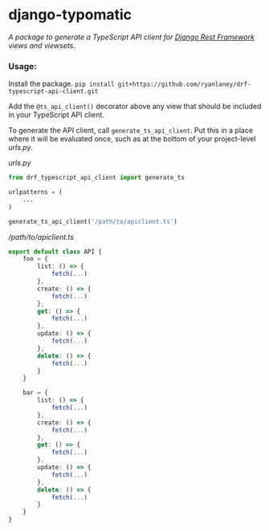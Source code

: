 # django-typomatic

_A package to generate a TypeScript API client for [Django Rest Framework](https://www.django-rest-framework.org/) views and viewsets._

### Usage:

Install the package.
`pip install git+https://github.com/ryanlaney/drf-typescript-api-client.git`

Add the `@ts_api_client()` decorator above any view that should be included in your TypeScript API client.

To generate the API client, call `generate_ts_api_client`. Put this in a place where it will be evaluated once, such as at the bottom of your project-level _urls.py_.

_urls.py_

```python
from drf_typescript_api_client import generate_ts

urlpatterns = (
    ...
)

generate_ts_api_client('/path/to/apiclient.ts')
```

_/path/to/apiclient.ts_

```typescript
export default class API {
    foo = {
        list: () => {
            fetch(...)
        },
        create: () => {
            fetch(...)
        },
        get: () => {
            fetch(...)
        },
        update: () => {
            fetch(...)
        },
        delete: () => {
            fetch(...)
        }
    }

    bar = {
        list: () => {
            fetch(...)
        },
        create: () => {
            fetch(...)
        },
        get: () => {
            fetch(...)
        },
        update: () => {
            fetch(...)
        },
        delete: () => {
            fetch(...)
        }
    }
}
```

